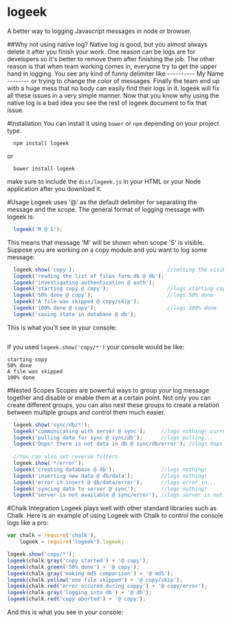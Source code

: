 # logeek
A better way to logging Javascript messages in node or browser.

##Why not using native log?
Native log is good, but you almost always delete it after you finish your work. One reason can be logs are for developers so it's better to remove them after finishing the job. The other reason is that when team working comes in, everyone try to get the upper hand in logging. You see any kind of funny delimiter like ---------- My Name --------  or trying to change the color of messages. Finally the team end up with a huge mess that no body can easily find their logs in it. logeek will fix all these issues in a very simple manner. Now that you know why using the native log is a bad idea you see the rest of logeek document to fix that issue.

#Installation
You can install it using ```bower``` or ```npm``` depending on your project type. 
```
  npm install logeek
```
or
```
  bower install logeek
```
make sure to include the ```dist/logeek.js``` in your HTML or your Node application after you download it.

#Usage
Logeek uses '@' as the default delimiter for separating the message and the scope. The general format of logging message with logeek is:
```javascript
  logeek('M @ S');
```
This means that message 'M' will be shown when scope 'S' is visible. Suppose you are working on a copy module and you want to log some message:
```javascript
  logeek.show('copy');                              //setting the visible scope
  logeek('reading the list of files form db @ db');
  logeek('investigating authentication @ auth');
  logeek('starting copy @ copy');                   //logs starting copy
  logeek('50% done @ copy');                        //logs 50% done
  lopeek('A file was skipped @ copy/skip');
  logeek('100% done @ copy');                       //logs 100% done
  logeek('saving state in database @ db');
```

This is what you'll see in your console: 
```
```

If you used ```logeek.show('copy/*')``` your console would be like:
```
starting copy
50% done
A file was skipped
100% done
```

#Nested Scopes
Scopes are powerful ways to group your log message together and disable or enable them at a certain point. Not only you can create different groups, you can also nest these groups to create a relation between multiple groups and control them much easier. 
```javascript
  logeek.show('sync/db/*');
  logeek('communicating with server @ sync');     //logs nothing! current scope is sync/db/*
  logeek('pulling data for sync @ sync/db');      //logs pulling...
  logeek('Oops! there is not data in db @ sync/db/error'); //logs Oops!...
  
  //You can also set reverse filters
  logeek.show('*/error');
  logeek('creating database @ db');               //logs nothing!
  logeek('inserting new data @ db/data');         //logs nothing!
  logeek('error in insert @ db/data/error');      //logs error in...
  logeek('syncing data to server @ sync');        //logs nothing!
  logeek('server is not available @ sync/error'); //logs server is not...
```
#Chalk Integration
Logeek plays well with other standard libraries such as Chalk. Here is an example of using Logeek with Chalk to control the console logs like a pro: 

```Javascript
var chalk = require('chalk'),
    logeek = require('logeek').logeek;

logeek.show('copy/*');
logeek(chalk.gray('copy started') + '@ copy');
logeek(chalk.green('50% done') + '@ copy');
logeek(chalk.gray('making md5 comparison') + '@ md5');
logeek(chalk.yellow('one file skipped') + '@ copy/skip');
logeek(chalk.red('error occured during coppy') + '@ copy/error');
logeek(chalk.gray('logging into db') + '@ db');
logeek(chalk.red('copy aborted') + '@ copy');
```

And this is what you see in your console: 
